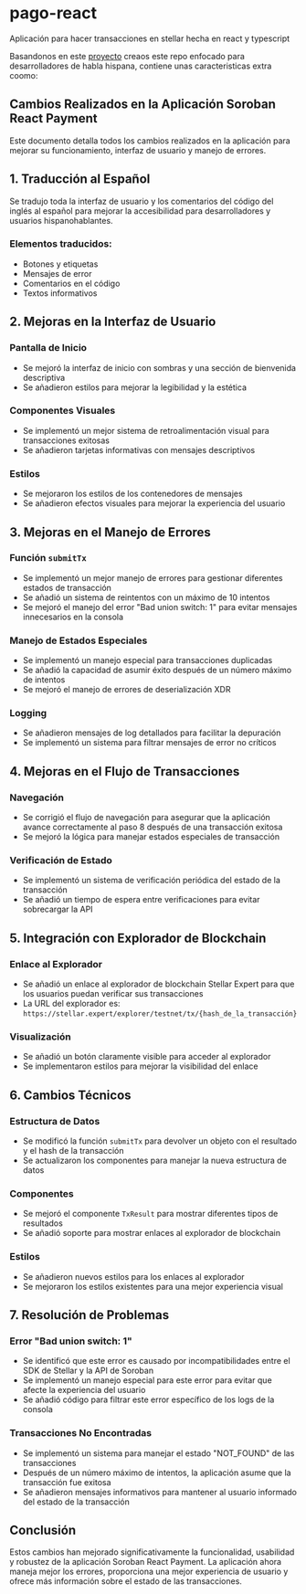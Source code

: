 # pago-react
Aplicación para hacer transacciones en stellar  hecha en react y typescript


Basandonos en este [proyecto](https://github.com/stellar/soroban-react-payment) creaos este repo enfocado para desarrolladores de habla hispana, contiene unas caracteristicas extra coomo:


## Cambios Realizados en la Aplicación Soroban React Payment

Este documento detalla todos los cambios realizados en la aplicación para mejorar su funcionamiento, interfaz de usuario y manejo de errores.

## 1. Traducción al Español

Se tradujo toda la interfaz de usuario y los comentarios del código del inglés al español para mejorar la accesibilidad para desarrolladores y usuarios hispanohablantes.

### Elementos traducidos:
- Botones y etiquetas
- Mensajes de error
- Comentarios en el código
- Textos informativos

## 2. Mejoras en la Interfaz de Usuario

### Pantalla de Inicio
- Se mejoró la interfaz de inicio con sombras y una sección de bienvenida descriptiva
- Se añadieron estilos para mejorar la legibilidad y la estética

### Componentes Visuales
- Se implementó un mejor sistema de retroalimentación visual para transacciones exitosas
- Se añadieron tarjetas informativas con mensajes descriptivos

### Estilos
- Se mejoraron los estilos de los contenedores de mensajes
- Se añadieron efectos visuales para mejorar la experiencia del usuario

## 3. Mejoras en el Manejo de Errores

### Función `submitTx`
- Se implementó un mejor manejo de errores para gestionar diferentes estados de transacción
- Se añadió un sistema de reintentos con un máximo de 10 intentos
- Se mejoró el manejo del error "Bad union switch: 1" para evitar mensajes innecesarios en la consola

### Manejo de Estados Especiales
- Se implementó un manejo especial para transacciones duplicadas
- Se añadió la capacidad de asumir éxito después de un número máximo de intentos
- Se mejoró el manejo de errores de deserialización XDR

### Logging
- Se añadieron mensajes de log detallados para facilitar la depuración
- Se implementó un sistema para filtrar mensajes de error no críticos

## 4. Mejoras en el Flujo de Transacciones

### Navegación
- Se corrigió el flujo de navegación para asegurar que la aplicación avance correctamente al paso 8 después de una transacción exitosa
- Se mejoró la lógica para manejar estados especiales de transacción

### Verificación de Estado
- Se implementó un sistema de verificación periódica del estado de la transacción
- Se añadió un tiempo de espera entre verificaciones para evitar sobrecargar la API

## 5. Integración con Explorador de Blockchain

### Enlace al Explorador
- Se añadió un enlace al explorador de blockchain Stellar Expert para que los usuarios puedan verificar sus transacciones
- La URL del explorador es: `https://stellar.expert/explorer/testnet/tx/{hash_de_la_transacción}`

### Visualización
- Se añadió un botón claramente visible para acceder al explorador
- Se implementaron estilos para mejorar la visibilidad del enlace

## 6. Cambios Técnicos

### Estructura de Datos
- Se modificó la función `submitTx` para devolver un objeto con el resultado y el hash de la transacción
- Se actualizaron los componentes para manejar la nueva estructura de datos

### Componentes
- Se mejoró el componente `TxResult` para mostrar diferentes tipos de resultados
- Se añadió soporte para mostrar enlaces al explorador de blockchain

### Estilos
- Se añadieron nuevos estilos para los enlaces al explorador
- Se mejoraron los estilos existentes para una mejor experiencia visual

## 7. Resolución de Problemas

### Error "Bad union switch: 1"
- Se identificó que este error es causado por incompatibilidades entre el SDK de Stellar y la API de Soroban
- Se implementó un manejo especial para este error para evitar que afecte la experiencia del usuario
- Se añadió código para filtrar este error específico de los logs de la consola

### Transacciones No Encontradas
- Se implementó un sistema para manejar el estado "NOT_FOUND" de las transacciones
- Después de un número máximo de intentos, la aplicación asume que la transacción fue exitosa
- Se añadieron mensajes informativos para mantener al usuario informado del estado de la transacción

## Conclusión

Estos cambios han mejorado significativamente la funcionalidad, usabilidad y robustez de la aplicación Soroban React Payment. La aplicación ahora maneja mejor los errores, proporciona una mejor experiencia de usuario y ofrece más información sobre el estado de las transacciones.
